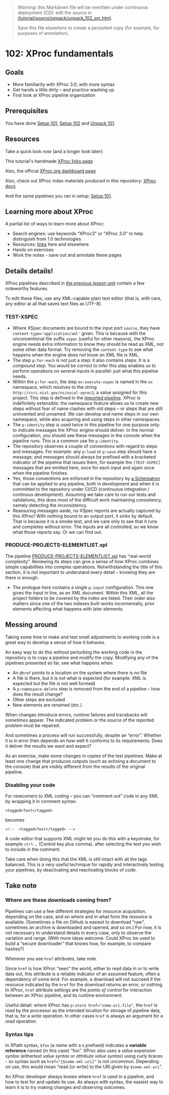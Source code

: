 

> *Warning:* this Markdown file will be rewritten under continuous deployment (CD): edit the source in [/tutorial/source/unpack/unpack_102_src.html](../../../tutorial/source/unpack/unpack_102_src.html).
> 
> Save this file elsewhere to create a persistent copy (for example, for purposes of annotation).

# 102: XProc fundamentals



## Goals

* More familiarity with XProc 3.0, with more syntax
* Get hands a little dirty – and practice washing up
* First look at XProc pipeline organization

## Prerequisites

You have done [Setup 101](../setup/setup_101.md), [Setup 102](../setup/setup_101.md) and [Unpack 101](unpack_101.md).

## Resources

Take a quick look *now* (and a longer look later):

This tutorial's handmade [XProc links page](../../xproc-links.md)

Also, the official [XProc.org dashboard page](https://xproc.org)

Also, check out XProc index materials produced in this repository: [XProc docs](../../../projects/xproc-doc/readme.md)

And the same pipelines you ran in setup: [Setup                101](../setup/setup_101.md).

## Learning more about XProc

A partial list of ways to learn more about XProc:

* Search engines: use keywords &ldquo;XProc3&rdquo; or &ldquo;XProc 3.0&rdquo; to help distinguish from 1.0 technologies
* Resources: [links](../../xproc-links.md) here and elsewhere
* Hands on exercises
* Work the notes - save out and annotate these pages

## Details details!

XProc pipelines described in [the previous lesson unit](unpack_101.md) contain a few noteworthy features.

 To edit these files, use any XML-capable plain text editor (that is, with care, any editor at all that saves text files as UTF-8).

### TEST-XSPEC

* Where XSpec documents are bound to the input port `source`, they have `content-type='application/xml'` given. This is because with the unconventional file suffix `xspec` (useful for other reasons), the XProc engine needs extra information to know they should be read as XML, not some other data format. Try removing the `content-type` to see what happens when the engine does not know an XML file is XML.
* The step `p:for-each` is not just a step: it also contains steps. It is a *compound step*. You would be correct to infer this step enables us to perform operations on several inputs in parallel: just what this pipeline needs.
* Within the `p:for-each`, the step `ox:execute-xspec` is named in the `ox` namespace, which resolves to the string `http://csrc.nist.gov/ns/oscal-xproc3`, a value assigned for this project. This step is defined in the [imported pipeline](../../../xspec/xspec-execute.xpl). XProc is indefinitely extensible: the namespace feature allows us to create new steps without fear of name clashes with old steps – or steps that are still uninvented and unnamed. We can develop and name steps in our own namespace, while also acquiring and using steps in other namespaces.
* The `p:identity` step is used twice in this pipeline for one purpose only: to indicate messages the XProc engine should deliver. In the normal configuration, you should see these messages in the console when the pipeline runs. This is a common use for `p:identity`.
* The repository observes a couple of conventions with regard to steps and messages. For example: any `p:load` or `p:save` step should have a message; and messages should always be prefixed with a bracketed indicator of the pipeline that issues them, for example the `[TEST-XSPEC]` messages that are emitted here, once for each input and again once when the pipeline finishes.
* Yes, those conventions are enforced in the repository by [a Schematron](../../../testing/xproc3-house-rules.sch) that can be applied to any pipeline, both in development and when it is committed to the repository under CI/CD (continuous integration / continous development). Assuming we take care to run our tests and validations, this does most of the difficult work maintaining consistency, namely detecting the inconsistency.
* Reassuring messages aside, no XSpec reports are actually captured by this XProc! With nothing bound to an output port, it *sinks* by default. That is because it is a smoke test, and we care only to see that it runs and completes without error. The inputs are all controlled, so we know what those reports say. Or we can find out.

### PRODUCE-PROJECTS-ELEMENTLIST.xpl

The pipeline [PRODUCE-PROJECTS-ELEMENTLIST.xpl](../../PRODUCE-PROJECTS-ELEMENTLIST.xpl) has &ldquo;real-world complexity&rdquo;. Reviewing its steps can give a sense of how XProc combines simple capabilities into complex operations. Notwithstanding the title of this section, it is not important to understand every detail – knowing they are there is enough.

* The prologue here contains a single `p:input` configuration. This one gives the input in line, as an XML document. Within this XML, all the project folders to be covered by the index are listed. Their order also matters since one of the two indexes built works incrementally, prior elements affecting what happens with later elements.

## Messing around

Taking some time to make and test small adjustments to working code is a great way to develop a sense of how it behaves.

An easy way to do this without perturbing the working code in the repository is to copy a pipeline and modify the copy. Modifying any of the pipelines presented so far, see what happens when:

* An `@href` points to a location on the system where there is no file
* A file is there, but it is not what is expected (for example: XML is expected but the file is not well formed)
* A `p:namespace-delete` step is removed from the end of a pipeline – how does the result change?
* Other steps are excluded
* New elements are renamed (etc.)

When changes introduce errors, runtime failures and tracebacks will *sometimes* appear. The indicated problem or the source of the reported problem must be repaired.

And sometimes a process will run successfully, despite an &ldquo;error&rdquo;. Whether it is in error then depends on how well it conforms to its requirements. Does it deliver the results we want and expect?

As an exercise, make some changes in copies of the test pipelines. Make at least one change that produces outputs (such as echoing a document to the console) that are visibly different from the results of the original pipeline.

### Disabling your code

For newcomers to XML coding – you can &ldquo;comment out&rdquo; code in any XML by wrapping it in comment syntax:

```
<tagged>Text</tagged>
```

becomes

```
<!--  <tagged>Text</tagged> -->
```

A code editor that supports XML might let you do this with a keystroke, for example `ctrl-,` (Control key plus comma), after selecting the text you wish to include in the comment.

Take care when doing this that the XML is still intact with all the tags balanced. This is a very useful technique for rapidly and interactively testing your pipelines, by deactivating and reactivating blocks of code.

## Take note

### Where are these downloads coming from?

Pipelines can use a few different strategies for resource acquisition, depending on the case, and on where and in what form the resource is available. (Sometimes a file on Github is easiest to download "raw", sometimes an archive is downloaded and opened, and so on.) For now, it is not necessary to understand details in every case, only to observe the variation and range. (With more ideas welcome. Could XProc be used to build a &ldquo;secure downloader&rdquo; that knows how, for example, to compare hashes?)

Wherever you see `href` attributes, take note.

Since `href` is how XProc &ldquo;sees&rdquo; the world, either to read data in or to write data out, this attribute is a reliable indicator of an assumed feature, often a dependency of some kind. For example, a download will not succeed if the resource indicated by the `href` for the download returns an error, or nothing. In XProc, `href` attribute settings are the *points of control* for interaction between an XProc pipeline, and its runtime environment.

Useful detail: where XProc has `p:store href="some-uri.file"`, the `href` is read by the processor as the intended location for storage of pipeline data, that is, for a *write* operation. In other cases `href` is always an argument for a *read* operation.

### Syntax tips

In XPath syntax, `$foo` (a name with a `$` prefixed) indicates a **variable reference** named (in this case) &ldquo;foo&rdquo;. XProc also uses a *value expansion syntax* (either*text value syntax* or *attribute value syntax*) using curly braces - so syntax such as `href="{$some-xml-uri}"` is not uncommon. Depending on use, this would mean &ldquo;read [or write] to the URI given by `$some-xml-uri`&rdquo;.

An XProc developer always knows where `href` is used in a pipeline, and how to test for and update its use. As always with syntax, the easiest way to learn it is to try making changes and observing outcomes.
